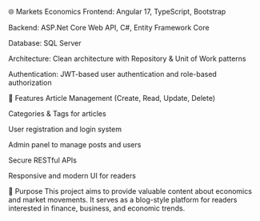 🌐 Markets Economics
Frontend: Angular 17, TypeScript, Bootstrap

Backend: ASP.Net Core Web API, C#, Entity Framework Core

Database: SQL Server

Architecture: Clean architecture with Repository & Unit of Work patterns

Authentication: JWT-based user authentication and role-based authorization

📝 Features
Article Management (Create, Read, Update, Delete)

Categories & Tags for articles

User registration and login system

Admin panel to manage posts and users

Secure RESTful APIs

Responsive and modern UI for readers

📌 Purpose
This project aims to provide valuable content about economics and market movements. It serves as a blog-style platform for readers interested in finance, business, and economic trends.


